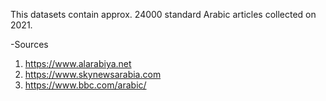 
This datasets contain approx. 24000  standard Arabic articles collected on 2021. 

-Sources 
1. https://www.alarabiya.net
2. https://www.skynewsarabia.com
3. https://www.bbc.com/arabic/
